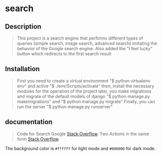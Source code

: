 # search
## Description
> This project is a search engine that performs different types of queries (simple search, image search, advanced search) imitating the behavior of the Google search engine. Also added the "I feel lucky" button which redirects to the first search result

## Installation
> First you need to create a virtual environment "$ python virtualenv env" and active "$ ./env/Scripts/activate"
> then, install the necessary modules for the operation of the project
> later, you make migrations and migrate of the default models of django "$ python manage.py makemigrations" and "$ python manage.py migrate"
> Finally, you can run the server "$ python manage.py runserver"

## documentation
> Code for Search Google [Stack Overflow](https://stackoverflow.com/questions/15852238/how-to-construct-complex-google-web-search-query). 
> Two Actions in the same form [Stack Overflow](https://stackoverflow.com/questions/547821/two-submit-buttons-in-one-form).




The background color is `#ffffff` for light mode and `#000000` for dark mode.